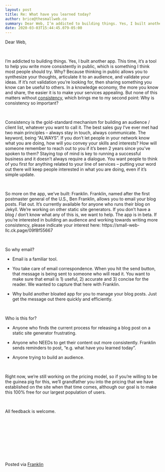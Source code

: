 ```yaml
---  
layout: post  
title: Re: What have you learned today?  
author: brice@thesmallweb.co  
summary: Dear Web, I’m addicted to building things. Yes, I built another app. This time, it’s a tool to help ...  
date: 2020-03-03T15:44:45.079-05:00  
---
```


<body><div><p><span>Dear Web,<p></p></span></p><p><span> <p></p></span></p><p><span>I’m addicted to building things. Yes, I built another app. This time, it’s a tool to help you write more consistently in public, which is something I think most people should try. Why? Because thinking in public
 allows you to synthesize your thoughts, articulate it to an audience, and validate your ideas. If it’s not validation you’re looking for, then sharing something you know can be useful to others. In a knowledge economy, the more you know and share, the easier
 it is to make your services appealing. But none of this matters without <u>consistency</u>, which brings me to my second point: Why is consistency so important?<p></p></span></p><p><span> <p></p></span></p><p><span>Consistency is the gold-standard mechanism for building an audience / client list, whatever you want to call it. The best sales guy I’ve ever met had two main principles – always stay in touch, always communicate.
 The keyword, being “ALWAYS”. If you don’t let people in your network know what you are doing, how will you convey your skills and interests? How will someone remember to reach out to you if it’s been 2 years since you’ve spoken to them? Staying top of mind
 is key to running a successful business and it doesn’t always require a dialogue. You want people to think of you first for anything related to your line of services – putting your word out there will keep people interested in what you are doing, even if it’s
 simple update.<p></p></span></p><p><span> <p></p></span></p><p><span>So more on the app, we’ve built: Franklin. Franklin, named after the first postmaster general of the U.S., Ben Franklin, allows you to email your blog posts. Flat out. It’s currently available for anyone who runs
 their blog on Jekyll. We’re working on other static site generators. If you don’t have a blog / don’t know what any of this is, we want to help. The app is in beta. If you’re interested in building an audience and working towards writing more consistency,
 please indicate your interest here: <a><span>https://small-web-llc.ck.page/09f8f55667</span></a><p></p></span></p><p><span> <p></p></span></p><p><span>So why email?<p></p></span></p><ul><li>Email is a familiar tool.<p></p>
</li>
<li>You take care of email correspondence. When you hit the send button, that message is being sent to someone who will read it. You want to make sure that email is 1) useful, 2) accurate and 3)
 concise for the reader. We wanted to capture that here with Franklin.<p></p>
</li>
<li>Why build another bloated app for you to manage your blog posts. Just get the message out there quickly and efficiently.<p></p>
</li>
</ul><p><span> <p></p></span></p><p><span>Who is this for?<p></p></span></p><ul><li>Anyone who finds the current process for releasing a blog post on a static site generator frustrating.<p></p>
</li>
</ul><ul><li>Anyone who NEEDs to get their content out more consistently. Franklin sends reminders to post, “e.g. what have you learned today”.<p></p>
</li>
<li>Anyone trying to build an audience.<p></p>
</li>
</ul><p><span> <p></p></span></p><p><span>Right now, we’re still working on the pricing model, so if you’re willing to be the guinea pig for this, we’ll grandfather you into the pricing that we have established on the site when that time comes, although
 our goal is to make this 100% free for our largest population of users. <p></p></span></p><p><span> <p></p></span></p><p><span>All feedback is welcome.  <p></p></span></p><p><span> <p></p></span></p><p><span> <p></p></span></p><p></p>
<p> </p><p></p>
<p> </p><div><p><span><br />Posted via <a href="https://franklinpostal.com">Franklin</a>